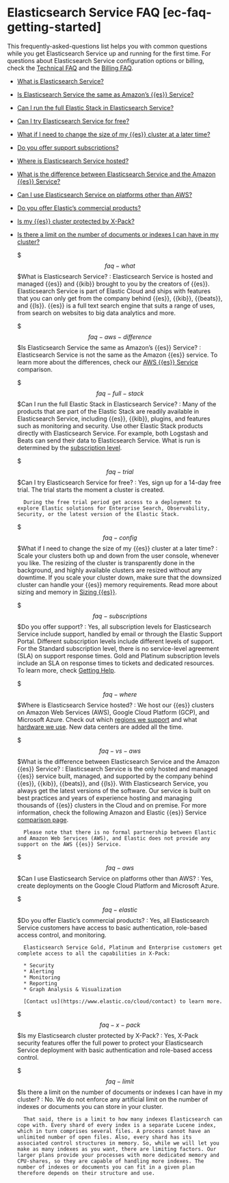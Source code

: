 # Elasticsearch Service FAQ [ec-faq-getting-started]

This frequently-asked-questions list helps you with common questions while you get Elasticsearch Service up and running for the first time. For questions about Elasticsearch Service configuration options or billing, check the [Technical FAQ](../../../deploy-manage/index.md) and the [Billing FAQ](../../../deploy-manage/cloud-organization/billing/billing-faq.md).

* [What is Elasticsearch Service?](../../../deploy-manage/deploy/elastic-cloud/cloud-hosted.md#faq-what)
* [Is Elasticsearch Service the same as Amazon’s {{es}} Service?](../../../deploy-manage/deploy/elastic-cloud/cloud-hosted.md#faq-aws-difference)
* [Can I run the full Elastic Stack in Elasticsearch Service?](../../../deploy-manage/deploy/elastic-cloud/cloud-hosted.md#faq-full-stack)
* [Can I try Elasticsearch Service for free?](../../../deploy-manage/deploy/elastic-cloud/cloud-hosted.md#faq-trial)
* [What if I need to change the size of my {{es}} cluster at a later time?](../../../deploy-manage/deploy/elastic-cloud/cloud-hosted.md#faq-config)
* [Do you offer support subscriptions?](../../../deploy-manage/deploy/elastic-cloud/cloud-hosted.md#faq-subscriptions)
* [Where is Elasticsearch Service hosted?](../../../deploy-manage/deploy/elastic-cloud/cloud-hosted.md#faq-where)
* [What is the difference between Elasticsearch Service and the Amazon {{es}} Service?](../../../deploy-manage/deploy/elastic-cloud/cloud-hosted.md#faq-vs-aws)
* [Can I use Elasticsearch Service on platforms other than AWS?](../../../deploy-manage/deploy/elastic-cloud/cloud-hosted.md#faq-aws)
* [Do you offer Elastic’s commercial products?](../../../deploy-manage/deploy/elastic-cloud/cloud-hosted.md#faq-elastic)
* [Is my {{es}} cluster protected by X-Pack?](../../../deploy-manage/deploy/elastic-cloud/cloud-hosted.md#faq-x-pack)
* [Is there a limit on the number of documents or indexes I can have in my cluster?](../../../deploy-manage/deploy/elastic-cloud/cloud-hosted.md#faq-limit)

    $$$faq-what$$$What is Elasticsearch Service?
    :   Elasticsearch Service is hosted and managed {{es}} and {{kib}} brought to you by the creators of {{es}}. Elasticsearch Service is part of Elastic Cloud and ships with features that you can only get from the company behind {{es}}, {{kib}}, {{beats}}, and {{ls}}. {{es}} is a full text search engine that suits a range of uses, from search on websites to big data analytics and more.

    $$$faq-aws-difference$$$Is Elasticsearch Service the same as Amazon’s {{es}} Service?
    :   Elasticsearch Service is not the same as the Amazon {{es}} service. To learn more about the differences, check our [AWS {{es}} Service](https://www.elastic.co/aws-elasticsearch-service) comparison.

    $$$faq-full-stack$$$Can I run the full Elastic Stack in Elasticsearch Service?
    :   Many of the products that are part of the Elastic Stack are readily available in Elasticsearch Service, including {{es}}, {{kib}}, plugins, and features such as monitoring and security. Use other Elastic Stack products directly with Elasticsearch Service. For example, both Logstash and Beats can send their data to Elasticsearch Service. What is run is determined by the [subscription level](https://www.elastic.co/cloud/as-a-service/subscriptions).

    $$$faq-trial$$$Can I try Elasticsearch Service for free?
    :   Yes, sign up for a 14-day free trial. The trial starts the moment a cluster is created.

        During the free trial period get access to a deployment to explore Elastic solutions for Enterprise Search, Observability, Security, or the latest version of the Elastic Stack.


    $$$faq-config$$$What if I need to change the size of my {{es}} cluster at a later time?
    :   Scale your clusters both up and down from the user console, whenever you like. The resizing of the cluster is transparently done in the background, and highly available clusters are resized without any downtime. If you scale your cluster down, make sure that the downsized cluster can handle your {{es}} memory requirements. Read more about sizing and memory in [Sizing {{es}}](https://www.elastic.co/blog/found-sizing-elasticsearch).

    $$$faq-subscriptions$$$Do you offer support?
    :   Yes, all subscription levels for Elasticsearch Service include support, handled by email or through the Elastic Support Portal. Different subscription levels include different levels of support. For the Standard subscription level, there is no service-level agreement (SLA) on support response times. Gold and Platinum subscription levels include an SLA on response times to tickets and dedicated resources. To learn more, check [Getting Help](../../../troubleshoot/index.md).

    $$$faq-where$$$Where is Elasticsearch Service hosted?
    :   We host our {{es}} clusters on Amazon Web Services (AWS), Google Cloud Platform (GCP), and Microsoft Azure. Check out which [regions we support](asciidocalypse://docs/cloud/docs/reference/cloud/cloud-hosted/regions.md) and what [hardware we use](asciidocalypse://docs/cloud/docs/reference/cloud/cloud-hosted/hardware.md). New data centers are added all the time.

    $$$faq-vs-aws$$$What is the difference between Elasticsearch Service and the Amazon {{es}} Service?
    :   Elasticsearch Service is the only hosted and managed {{es}} service built, managed, and supported by the company behind {{es}}, {{kib}}, {{beats}}, and {{ls}}. With Elasticsearch Service, you always get the latest versions of the software. Our service is built on best practices and years of experience hosting and managing thousands of {{es}} clusters in the Cloud and on premise. For more information, check the following Amazon and Elastic {{es}} Service [comparison page](https://www.elastic.co/aws-elasticsearch-service).

        Please note that there is no formal partnership between Elastic and Amazon Web Services (AWS), and Elastic does not provide any support on the AWS {{es}} Service.


    $$$faq-aws$$$Can I use Elasticsearch Service on platforms other than AWS?
    :   Yes, create deployments on the Google Cloud Platform and Microsoft Azure.

    $$$faq-elastic$$$Do you offer Elastic’s commercial products?
    :   Yes, all Elasticsearch Service customers have access to basic authentication, role-based access control, and monitoring.

        Elasticsearch Service Gold, Platinum and Enterprise customers get complete access to all the capabilities in X-Pack:

        * Security
        * Alerting
        * Monitoring
        * Reporting
        * Graph Analysis & Visualization

        [Contact us](https://www.elastic.co/cloud/contact) to learn more.


    $$$faq-x-pack$$$Is my Elasticsearch cluster protected by X-Pack?
    :   Yes, X-Pack security features offer the full power to protect your Elasticsearch Service deployment with basic authentication and role-based access control.

    $$$faq-limit$$$Is there a limit on the number of documents or indexes I can have in my cluster?
    :   No. We do not enforce any artificial limit on the number of indexes or documents you can store in your cluster.

        That said, there is a limit to how many indexes Elasticsearch can cope with. Every shard of every index is a separate Lucene index, which in turn comprises several files. A process cannot have an unlimited number of open files. Also, every shard has its associated control structures in memory. So, while we will let you make as many indexes as you want, there are limiting factors. Our larger plans provide your processes with more dedicated memory and CPU-shares, so they are capable of handling more indexes. The number of indexes or documents you can fit in a given plan therefore depends on their structure and use.


